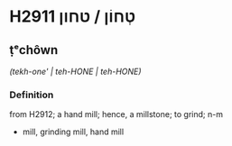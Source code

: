 # H2911 טְחוֹן / טחון

## ṭᵉchôwn

_(tekh-one' | teh-HONE | teh-HONE)_

### Definition

from H2912; a hand mill; hence, a millstone; to grind; n-m

- mill, grinding mill, hand mill
